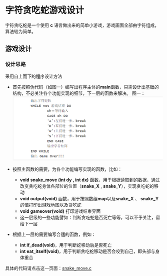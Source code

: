 # 字符贪吃蛇游戏设计

字符贪吃蛇是一个使用 **c** 语言做出来的简单小游戏，游戏画面全部由字符组成，算法较为简单。

## 游戏设计
### 设计思路

采用自上而下的程序设计方法
- 首先按照伪代码（如图一）编写出程序主体的**main**函数，只需设计出基础的结构，不必关注各个功能实现的细节，下一层的函数来解决。
图一：![](images/wei_1.png)

- 按照主函数的需要，为各个功能编写实现的函数，比如：
    - **void snake_move (int dy , int dx)** 函数，用于根据读取到的数据，通过改变贪吃蛇身体各部位的位置（**snake_X** , **snake_Y**），实现贪吃蛇的移动
    - **void output(void)** 函数，用于按照数组**map**以及**snake_X** 、 **snake_Y**的值打印出游戏地图以及贪吃蛇
    - **void gameover(void)** 打印游戏结束界面
    - 这一层级的一些功能譬如：判断贪吃蛇是否死亡等等，可以不予关注，留给下一层
- 根据上一层的需要编写合适的函数，例如：
    - **int if_dead(void)**，用于判断蛇移动后是否死亡
    - **int eat_itself(void)**，用于判断贪吃蛇移动是否会咬到自己，即头部与身体重合

具体的代码请点击这一页面：[snake_move.c](snake_move.c)

